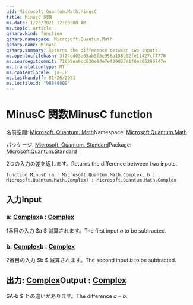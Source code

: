 ```yaml
---
uid: Microsoft.Quantum.Math.MinusC
title: MinusC 関数
ms.date: 1/23/2021 12:00:00 AM
ms.topic: article
qsharp.kind: function
qsharp.namespace: Microsoft.Quantum.Math
qsharp.name: MinusC
qsharp.summary: Returns the difference between two inputs.
ms.openlocfilehash: 3f24cd03a65ab5f5e956a158b02fe11427cf7770
ms.sourcegitcommit: 71605ea9cc630e84e7ef29027e1f0ea06299747e
ms.translationtype: MT
ms.contentlocale: ja-JP
ms.lasthandoff: 01/26/2021
ms.locfileid: "98848809"
---
```

# <a name="minusc-function"></a><span data-ttu-id="c50c0-102">MinusC 関数</span><span class="sxs-lookup"><span data-stu-id="c50c0-102">MinusC function</span></span>

<span data-ttu-id="c50c0-103">名前空間: [Microsoft. Quantum. Math](xref:Microsoft.Quantum.Math)</span><span class="sxs-lookup"><span data-stu-id="c50c0-103">Namespace: [Microsoft.Quantum.Math](xref:Microsoft.Quantum.Math)</span></span>

<span data-ttu-id="c50c0-104">パッケージ: [Microsoft. Quantum. Standard](https://nuget.org/packages/Microsoft.Quantum.Standard)</span><span class="sxs-lookup"><span data-stu-id="c50c0-104">Package: [Microsoft.Quantum.Standard](https://nuget.org/packages/Microsoft.Quantum.Standard)</span></span>


<span data-ttu-id="c50c0-105">2つの入力の差を返します。</span><span class="sxs-lookup"><span data-stu-id="c50c0-105">Returns the difference between two inputs.</span></span>

```qsharp
function MinusC (a : Microsoft.Quantum.Math.Complex, b : Microsoft.Quantum.Math.Complex) : Microsoft.Quantum.Math.Complex
```


## <a name="input"></a><span data-ttu-id="c50c0-106">入力</span><span class="sxs-lookup"><span data-stu-id="c50c0-106">Input</span></span>

### <a name="a--complex"></a><span data-ttu-id="c50c0-107">a: [Complex](xref:Microsoft.Quantum.Math.Complex)</span><span class="sxs-lookup"><span data-stu-id="c50c0-107">a : [Complex](xref:Microsoft.Quantum.Math.Complex)</span></span>

<span data-ttu-id="c50c0-108">1番目の入力 $a $ 減算されます。</span><span class="sxs-lookup"><span data-stu-id="c50c0-108">The first input $a$ to be subtracted.</span></span>


### <a name="b--complex"></a><span data-ttu-id="c50c0-109">b: [Complex](xref:Microsoft.Quantum.Math.Complex)</span><span class="sxs-lookup"><span data-stu-id="c50c0-109">b : [Complex](xref:Microsoft.Quantum.Math.Complex)</span></span>

<span data-ttu-id="c50c0-110">2番目の入力 $b $ 減算されます。</span><span class="sxs-lookup"><span data-stu-id="c50c0-110">The second input $b$ to be subtracted.</span></span>



## <a name="output--complex"></a><span data-ttu-id="c50c0-111">出力: [Complex](xref:Microsoft.Quantum.Math.Complex)</span><span class="sxs-lookup"><span data-stu-id="c50c0-111">Output : [Complex](xref:Microsoft.Quantum.Math.Complex)</span></span>

<span data-ttu-id="c50c0-112">$A-b $ との違いがあります。</span><span class="sxs-lookup"><span data-stu-id="c50c0-112">The difference $a - b$.</span></span>